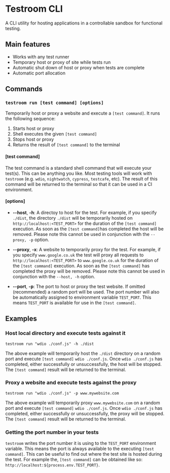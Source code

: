 # Testroom CLI

A CLI utility for hosting applications in a controllable sandbox for functional testing.

## Main features

- Works with any test runner
- Temporary host or proxy of site while tests run
- Automatic shut down of host or proxy when tests are complete
- Automatic port allocation

## Commands

### `testroom run [test command] [options]`

Temporarily host or proxy a website and execute a `[test command]`. It runs the following sequence:

1. Starts host or proxy
2. Shell executes the given `[test command]`
3. Stops host or proxy
4. Returns the result of `[test command]` to the terminal

#### [test command]

The test command is a standard shell command that will execute your test(s). This can be anything you like. Most testing tools will work with `testroom` (e.g. `wdio`, `nightwatch`, `cypress`, `testcafe`, etc). The result of this command will be returned to the terminal so that it can be used in a CI environment.

#### [options]

- **--host**, **-h**: A directoy to host for the test. For example, if you specify `./dist`, the directory `./dist` will be temporarily hosted on `http://localhost:<TEST_PORT>` for the duration of the `[test command]` execution. As soon as the `[test command]`has completed the host will be removed. Please note this cannot be used in conjunction with the `--proxy, -p` option.

- **--proxy**, **-x**: A website to temporarily proxy for the test. For example, if you specify `www.google.co.uk` the test will proxy all requests to `http://localhost:<TEST_PORT>` to `www.google.co.uk` for the duration of the `[test command]` execution. As soon as the `[test command]` has completed the proxy will be removed. Please note this cannot be used in conjunction with the `--host, -h` option.

- **--port**, **-p**: The port to host or proxy the test website. If omitted (recommended) a random port will be used. The port number will also be automatically assigned to environment variable `TEST_PORT`. This means `TEST_PORT` is available for use in the `[test command]`.

## Examples

### Host local directory and execute tests against it

`testroom run "wdio ./conf.js" -h ./dist`

The above example will temporarily host the `./dist` directory on a random port and execute `[test command]` `wdio ./conf.js`. Once `wdio ./conf.js` has completed, either successfully or unsuccessfully, the host will be stopped. The `[test command]` result will be returned to the terminal.

### Proxy a website and execute tests against the proxy

`testroom run "wdio ./conf.js" -p www.mywebsite.com`

The above example will temporarily proxy `www.mywebsite.com` on a random port and execute `[test command]` `wdio ./conf.js`. Once `wdio ./conf.js` has completed, either successfully or unsuccessfully, the proxy will be stopped. The `[test command]` result will be returned to the terminal.

### Getting the port number in your tests

`testroom` writes the port number it is using to the `TEST_PORT` environment variable. This means the port is always available to the executing `[test command]`. This can be useful to find out where the test site is hosted during the test. For example the, `[test command]` can be obtained like so: `http://localhost:${process.env.TEST_PORT}`.
